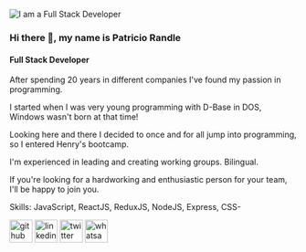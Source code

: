![I am a Full Stack Developer](https://media.istockphoto.com/photos/green-binary-code-matrix-background-wide-banner-picture-id898346256?k=20&m=898346256&s=170667a&w=0&h=JR8ldoUpfy4LPmiU82SbhCUbzkN3tfMSGM1fSWxO0b8=)

### Hi there 👋, my name is Patricio Randle
#### Full Stack Developer


After spending 20 years in different companies I've found my passion in programming.

I started when I was very young programming with D-Base in DOS, Windows wasn't born at that time!

Looking here and there I decided to once and for all jump into programming, so I entered Henry's bootcamp.

I'm experienced in leading and creating working groups. Bilingual.

If you're looking for a hardworking and enthusiastic person for your team, I'll be happy to join you.

Skills: JavaScript, ReactJS, ReduxJS, NodeJS, Express, CSS-


[<img src='https://cdn.jsdelivr.net/npm/simple-icons@3.0.1/icons/github.svg' alt='github' height='40'>](https://github.com/pato0358)  [<img src='https://cdn.jsdelivr.net/npm/simple-icons@3.0.1/icons/linkedin.svg' alt='linkedin' height='40'>](https://www.linkedin.com/in/www.linkedin.com/in/patricio-randle/)  [<img src='https://cdn.jsdelivr.net/npm/simple-icons@3.0.1/icons/twitter.svg' alt='twitter' height='40'>](https://twitter.com/@PatricioRandle)  [<img src='https://cdn.jsdelivr.net/npm/simple-icons@3.0.1/icons/whatsapp.svg' alt='whatsapp' height='40'>](+5491159954756)  
